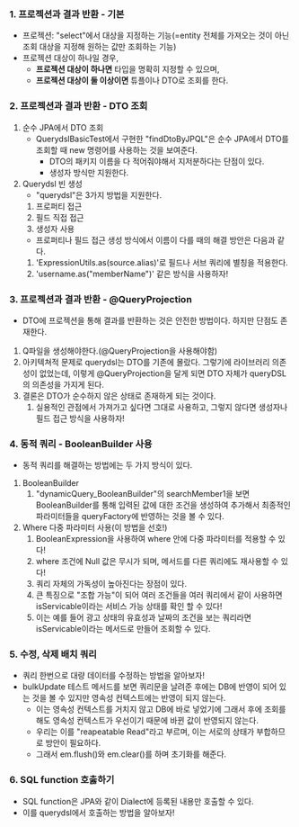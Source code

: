 ### 1. 프로젝션과 결과 반환 - 기본
- 프로젝션: "select"에서 대상을 지정하는 기능(=entity 전체를 가져오는 것이 아닌 조회 대상을 지정해 원하는 값만 조회하는 기능)
- 프로젝션 대상이 하나일 경우,
  - **프로젝션 대상이 하나면** 타입을 명확히 지정할 수 있으며,
  - **프로젝션 대상이 둘 이상이면** 튜플이나 DTO로 조회를 한다.

### 2. 프로젝션과 결과 반환 - DTO 조회
1. 순수 JPA에서 DTO 조회
   - QuerydslBasicTest에서 구현한 "findDtoByJPQL"은 순수 JPA에서 DTO를 조회할 때 new 명령어를 사용하는 것을 보여준다.
     - DTO의 패키지 이름을 다 적어줘야해서 지저분하다는 단점이 있다.
     - 생성자 방식만 지원한다.
2. Querydsl 빈 생성
   - "querydsl"은 3가지 방법을 지원한다.
   1. 프로퍼티 접근
   2. 필드 직접 접근
   3. 생성자 사용
   - 프로퍼티나 필드 접근 생성 방식에서 이름이 다를 때의 해결 방안은 다음과 같다.
   1. 'ExpressionUtils.as(source.alias)'로 필드나 서브 쿼리에 별칭을 적용한다.
   2. 'username.as("memberName")' 같은 방식을 사용하자!

### 3. 프로젝션과 결과 반환 - @QueryProjection
- DTO에 프로젝션을 통해 결과를 반환하는 것은 안전한 방법이다. 하지만 단점도 존재한다.
1. Q파일을 생성해야한다.(@QueryProjection을 사용해야함)
2. 아키텍쳐적 문제로 querydsl는 DTO를 기존에 몰랐다. 그렇기에 라이브러리 의존성이 없었는데,
이렇게 @QueryProjection을 달게 되면 DTO 자체가 queryDSL의 의존성을 가지게 된다.
3. 결론은 DTO가 순수하지 않은 상태로 존재하게 되는 것이다.
   1. 실용적인 관점에서 가져가고 싶다면 그대로 사용하고, 그렇지 않다면 생성자나 필드 접근 방식을 사용하자!

### 4. 동적 쿼리 - BooleanBuilder 사용
- 동적 쿼리를 해결하는 방법에는 두 가지 방식이 있다.
1. BooleanBuilder
   1. "dynamicQuery_BooleanBuilder"의 searchMember1을 보면 BooleanBuilder를 통해 입력된 값에 대한 조건을 생성하여 추가해서
   최종적인 파라미터들을 queryFactory에 반영하는 것을 볼 수 있다.
2. Where 다중 파라미터 사용(이 방법을 선호!)
   1. BooleanExpression을 사용하여 where 안에 다중 파라미터를 적용할 수 있다!
   2. where 조건에 Null 값은 무시가 되며, 메서드를 다른 쿼리에도 재사용할 수 있다!
   3. 쿼리 자체의 가독성이 높아진다는 장점이 있다.
   4. 큰 특징으로 "조합 가능"이 되어 여러 조건들을 여러 쿼리에서 같이 사용하면 isServicable이라는 서비스 가능 상태를 확인 할 수 있다!
   2. 이는 예를 들어 광고 상태의 유효성과 날짜의 조건을 보는 쿼리라면 isServicable이라는 메서드로 만들어 조회할 수 있다.

### 5. 수정, 삭제 배치 쿼리
- 쿼리 한번으로 대량 데이터를 수정하는 방법을 알아보자!
- bulkUpdate 테스트 메서드를 보면 쿼리문을 날려준 후에는 DB에 반영이 되어 있는 것을 볼 수 있지만
영속성 컨텍스트에는 반영이 되지 않는다.
  - 이는 영속성 컨텍스트를 거치지 않고 DB에 바로 넣었기에 그래서 후에 조회를 해도 영속성 컨텍스트가 우선이기 때문에 바뀐 값이 반영되지 않는다.
  - 우리는 이를 "reapeatable Read"라고 부르며, 이는 서로의 상태가 부합하므로 방안이 필요하다.
  - 그래서 em.flush()와 em.clear()를 하며 초기화를 해준다.

### 6. SQL function 호춣하기
- SQL function은 JPA와 같이 Dialect에 등록된 내용만 호출할 수 있다.
- 이를 querydsl에서 호출하는 방법을 알아보자!